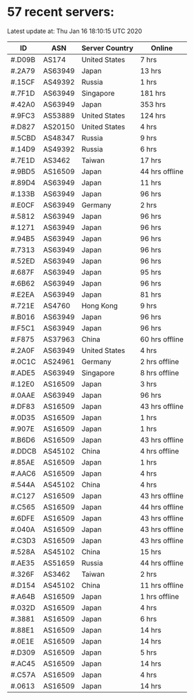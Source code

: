 # 57 recent servers:

Latest update at: Thu Jan 16 18:10:15 UTC 2020

| ID | ASN | Server Country | Online |
| -- | --- | -------------- | ------ |
| #.D09B | AS174 | United States | 7 hrs |
| #.2A79 | AS63949 | Japan | 13 hrs |
| #.15CF | AS49392 | Russia | 1 hrs |
| #.7F1D | AS63949 | Singapore | 181 hrs |
| #.42A0 | AS63949 | Japan | 353 hrs |
| #.9FC3 | AS53889 | United States | 124 hrs |
| #.D827 | AS20150 | United States | 4 hrs |
| #.5CBD | AS48347 | Russia | 9 hrs |
| #.14D9 | AS49392 | Russia | 6 hrs |
| #.7E1D | AS3462 | Taiwan | 17 hrs |
| #.9BD5 | AS16509 | Japan | 44 hrs offline |
| #.89D4 | AS63949 | Japan | 11 hrs |
| #.133B | AS63949 | Japan | 96 hrs |
| #.E0CF | AS63949 | Germany | 2 hrs |
| #.5812 | AS63949 | Japan | 96 hrs |
| #.1271 | AS63949 | Japan | 96 hrs |
| #.94B5 | AS63949 | Japan | 96 hrs |
| #.7313 | AS63949 | Japan | 96 hrs |
| #.52ED | AS63949 | Japan | 96 hrs |
| #.687F | AS63949 | Japan | 95 hrs |
| #.6B62 | AS63949 | Japan | 96 hrs |
| #.E2EA | AS63949 | Japan | 81 hrs |
| #.721E | AS4760 | Hong Kong | 9 hrs |
| #.B016 | AS63949 | Japan | 96 hrs |
| #.F5C1 | AS63949 | Japan | 96 hrs |
| #.F875 | AS37963 | China | 60 hrs offline |
| #.2A0F | AS63949 | United States | 4 hrs |
| #.0C1C | AS24961 | Germany | 2 hrs offline |
| #.ADE5 | AS63949 | Singapore | 8 hrs offline |
| #.12E0 | AS16509 | Japan | 3 hrs |
| #.0AAE | AS63949 | Japan | 96 hrs |
| #.DF83 | AS16509 | Japan | 43 hrs offline |
| #.0D35 | AS16509 | Japan | 1 hrs |
| #.907E | AS16509 | Japan | 1 hrs |
| #.B6D6 | AS16509 | Japan | 43 hrs offline |
| #.DDCB | AS45102 | China | 4 hrs offline |
| #.85AE | AS16509 | Japan | 1 hrs |
| #.AAC6 | AS16509 | Japan | 4 hrs |
| #.544A | AS45102 | China | 4 hrs |
| #.C127 | AS16509 | Japan | 43 hrs offline |
| #.C565 | AS16509 | Japan | 44 hrs offline |
| #.6DFE | AS16509 | Japan | 43 hrs offline |
| #.040A | AS16509 | Japan | 43 hrs offline |
| #.C3D3 | AS16509 | Japan | 43 hrs offline |
| #.528A | AS45102 | China | 15 hrs |
| #.AE35 | AS51659 | Russia | 44 hrs offline |
| #.326F | AS3462 | Taiwan | 2 hrs |
| #.D154 | AS45102 | China | 11 hrs offline |
| #.A64B | AS16509 | Japan | 1 hrs offline |
| #.032D | AS16509 | Japan | 4 hrs |
| #.3881 | AS16509 | Japan | 6 hrs |
| #.88E1 | AS16509 | Japan | 14 hrs |
| #.0E1E | AS16509 | Japan | 14 hrs |
| #.D309 | AS16509 | Japan | 5 hrs |
| #.AC45 | AS16509 | Japan | 14 hrs |
| #.C57A | AS16509 | Japan | 4 hrs |
| #.0613 | AS16509 | Japan | 14 hrs |

